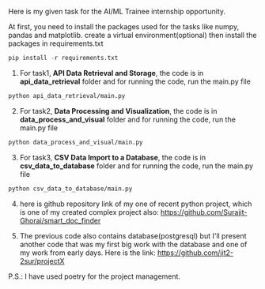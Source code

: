 Here is my given task for the AI/ML Trainee internship opportunity.

At first, you need to install the packages used for the tasks like numpy, pandas and matplotlib.
create a virtual environment(optional) then install the packages in requirements.txt

```python
pip install -r requirements.txt
```

1. For task1, **API Data Retrieval and Storage**, the code is in **api_data_retrieval** folder and for running the code, run the main.py file

```bash
python api_data_retrieval/main.py
```

2. For task2, **Data Processing and Visualization**, the code is in **data_process_and_visual** folder and for running the code, run the main.py file

```bash
python data_process_and_visual/main.py
```

3. For task3, **CSV Data Import to a Database**, the code is in **csv_data_to_database** folder and for running the code, run the main.py file

```bash
python csv_data_to_database/main.py
```

4. here is github repository link of my one of recent python project, which is one of my created complex project also:
<https://github.com/Surajit-Ghorai/smart_doc_finder>

5. The previous code also contains database(postgresql) but I'll present another code that was my first big work with the database and one of my work from early days. Here is the link:
<https://github.com/jit2-2sur/projectX>


P.S.: I have used poetry for the project management.